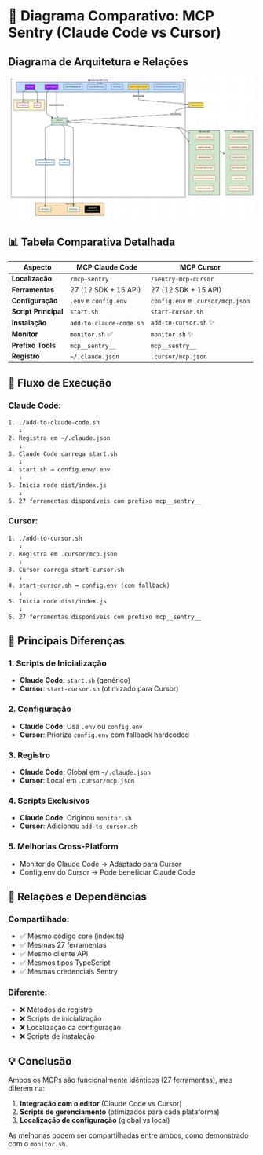 # 🔄 Diagrama Comparativo: MCP Sentry (Claude Code vs Cursor)

## Diagrama de Arquitetura e Relações

![Diagrama Comparativo MCP Sentry](claude-code.png)

## 📊 Tabela Comparativa Detalhada

| Aspecto | MCP Claude Code | MCP Cursor |
|---------|-----------------|------------|
| **Localização** | `/mcp-sentry` | `/sentry-mcp-cursor` |
| **Ferramentas** | 27 (12 SDK + 15 API) | 27 (12 SDK + 15 API) |
| **Configuração** | `.env` e `config.env` | `config.env` e `.cursor/mcp.json` |
| **Script Principal** | `start.sh` | `start-cursor.sh` |
| **Instalação** | `add-to-claude-code.sh` | `add-to-cursor.sh` ✨ |
| **Monitor** | `monitor.sh` ✅ | `monitor.sh` ✨ |
| **Prefixo Tools** | `mcp__sentry__` | `mcp__sentry__` |
| **Registro** | `~/.claude.json` | `.cursor/mcp.json` |

## 🔄 Fluxo de Execução

### Claude Code:
```
1. ./add-to-claude-code.sh
   ↓
2. Registra em ~/.claude.json
   ↓
3. Claude Code carrega start.sh
   ↓
4. start.sh → config.env/.env
   ↓
5. Inicia node dist/index.js
   ↓
6. 27 ferramentas disponíveis com prefixo mcp__sentry__
```

### Cursor:
```
1. ./add-to-cursor.sh
   ↓
2. Registra em .cursor/mcp.json
   ↓
3. Cursor carrega start-cursor.sh
   ↓
4. start-cursor.sh → config.env (com fallback)
   ↓
5. Inicia node dist/index.js
   ↓
6. 27 ferramentas disponíveis com prefixo mcp__sentry__
```

## 🎯 Principais Diferenças

### 1. **Scripts de Inicialização**
- **Claude Code**: `start.sh` (genérico)
- **Cursor**: `start-cursor.sh` (otimizado para Cursor)

### 2. **Configuração**
- **Claude Code**: Usa `.env` ou `config.env`
- **Cursor**: Prioriza `config.env` com fallback hardcoded

### 3. **Registro**
- **Claude Code**: Global em `~/.claude.json`
- **Cursor**: Local em `.cursor/mcp.json`

### 4. **Scripts Exclusivos**
- **Claude Code**: Originou `monitor.sh`
- **Cursor**: Adicionou `add-to-cursor.sh`

### 5. **Melhorias Cross-Platform**
- Monitor do Claude Code → Adaptado para Cursor
- Config.env do Cursor → Pode beneficiar Claude Code

## 🔗 Relações e Dependências

### Compartilhado:
- ✅ Mesmo código core (index.ts)
- ✅ Mesmas 27 ferramentas
- ✅ Mesmo cliente API
- ✅ Mesmos tipos TypeScript
- ✅ Mesmas credenciais Sentry

### Diferente:
- ❌ Métodos de registro
- ❌ Scripts de inicialização
- ❌ Localização da configuração
- ❌ Scripts de instalação

## 💡 Conclusão

Ambos os MCPs são funcionalmente idênticos (27 ferramentas), mas diferem na:
1. **Integração com o editor** (Claude Code vs Cursor)
2. **Scripts de gerenciamento** (otimizados para cada plataforma)
3. **Localização de configuração** (global vs local)

As melhorias podem ser compartilhadas entre ambos, como demonstrado com o `monitor.sh`.